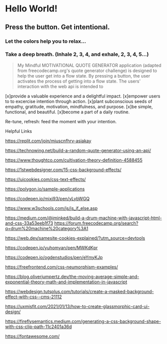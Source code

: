 # Hello World!
## Press the button. Get intentional.
### Let the colors help you to relax...
### Take a deep breath. (Inhale 2, 3, 4, and exhale, 2, 3, 4, 5...)
> My Mindful MOTIVATIONAL QUOTE GENERATOR application (adapted from freecodecamp.org's quote generator challenge) is designed to help the user get into a flow state.
> By pressing a button, the user activates the process of getting into a flow state.
> The users' interaction with the web api is intended to 

[x]provide a valuable experience and a delightful impact. 
[x]empower users to to excercise intention through action.
[x]plant subconscious seeds of empathy, gratitude, motivation, mindfulness, and purpose. 
[x]be simple, functional, and beautiful.
[x]become a part of a daily routine. 

Re-tune, refresh: feed the moment with your intention.

Helpful Links 

https://replit.com/join/mjuscnfhrv-asiakay

https://technowing.net/build-a-random-quote-generator-using-an-api/

https://www.thoughtco.com/cultivation-theory-definition-4588455

https://1stwebdesigner.com/15-css-background-effects/

https://uicookies.com/css-text-effects/

https://polygon.io/sample-applications

https://codepen.io/mixj93/pen/yLybWGQ

https://www.w3schools.com/js/js_if_else.asp

https://medium.com/@iminked/build-a-drum-machine-with-javascript-html-and-css-33a53eeb1f73
https://forum.freecodecamp.org/search?q=drum%20machine%20category%3A1

https://web.dev/samesite-cookies-explained/?utm_source=devtools


https://codepen.io/yuhomyan/pen/MWKdKpr

https://codepen.io/ogdenstudios/pen/eYmyKJp

https://freefrontend.com/css-neumorphism-examples/

https://blog.oliverjumpertz.dev/the-moving-average-simple-and-exponential-theory-math-and-implementation-in-javascript


https://webdesign.tutsplus.com/tutorials/create-a-masked-background-effect-with-css--cms-21112

https://uxmisfit.com/2021/01/13/how-to-create-glassmorphic-card-ui-design/

https://fireflysemantics.medium.com/generating-a-css-background-shape-with-css-clip-path-11c2401a36d

https://fontawesome.com/

